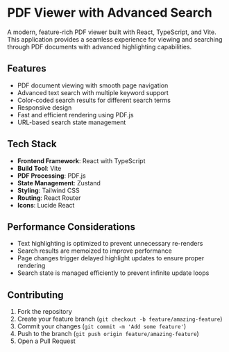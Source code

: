# PDF Viewer with Advanced Search

A modern, feature-rich PDF viewer built with React, TypeScript, and Vite. This application provides a seamless experience for viewing and searching through PDF documents with advanced highlighting capabilities.

## Features

- PDF document viewing with smooth page navigation
- Advanced text search with multiple keyword support
- Color-coded search results for different search terms
- Responsive design
- Fast and efficient rendering using PDF.js
- URL-based search state management

## Tech Stack

- **Frontend Framework**: React with TypeScript
- **Build Tool**: Vite
- **PDF Processing**: PDF.js
- **State Management**: Zustand
- **Styling**: Tailwind CSS
- **Routing**: React Router
- **Icons**: Lucide React

## Performance Considerations

- Text highlighting is optimized to prevent unnecessary re-renders
- Search results are memoized to improve performance
- Page changes trigger delayed highlight updates to ensure proper rendering
- Search state is managed efficiently to prevent infinite update loops

## Contributing

1. Fork the repository
2. Create your feature branch (`git checkout -b feature/amazing-feature`)
3. Commit your changes (`git commit -m 'Add some feature'`)
4. Push to the branch (`git push origin feature/amazing-feature`)
5. Open a Pull Request
